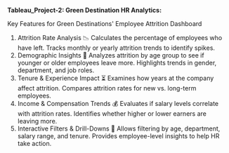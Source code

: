 **Tableau_Project-2: Green Destination HR Analytics:**

Key Features for Green Destinations' Employee Attrition Dashboard
1. Attrition Rate Analysis 📉
Calculates the percentage of employees who have left.
Tracks monthly or yearly attrition trends to identify spikes.
2. Demographic Insights 👥
Analyzes attrition by age group to see if younger or older employees leave more.
Highlights trends in gender, department, and job roles.
3. Tenure & Experience Impact ⏳
Examines how years at the company affect attrition.
Compares attrition rates for new vs. long-term employees.
4. Income & Compensation Trends 💰
Evaluates if salary levels correlate with attrition rates.
Identifies whether higher or lower earners are leaving more.
5. Interactive Filters & Drill-Downs 🎯
Allows filtering by age, department, salary range, and tenure.
Provides employee-level insights to help HR take action.
